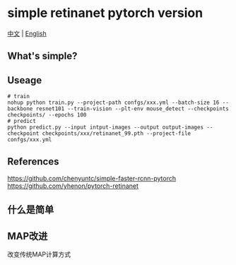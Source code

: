 # simple retinanet pytorch version

[中文](./README_cn.md) | [English](./README.md)

## What's simple?


## Useage
```
# train
nohup python train.py --project-path confgs/xxx.yml --batch-size 16 --backbone resnet101 --train-vision --plt-env mouse_detect --checkpoints checkpoints/ --epochs 100
# predict
python predict.py --input intput-images --output output-images --checkpoint checkpoints/xxx/retinanet_99.pth --project-file confgs/xxx.yml
```
## References
https://github.com/chenyuntc/simple-faster-rcnn-pytorch  
https://github.com/yhenon/pytorch-retinanet  

## 什么是简单

## MAP改进
改变传统MAP计算方式
